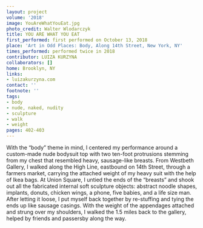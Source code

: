 ```yaml
---
layout: project
volume: '2018'
image: YouAreWhatYouEat.jpg
photo_credit: Walter Wlodarczyk
title: YOU ARE WHAT YOU EAT
first_performed: first performed on October 13, 2018
place: 'Art in Odd Places: Body, Along 14th Street, New York, NY'
times_performed: performed twice in 2018
contributor: LUIZA KURZYNA
collaborators: []
home: Brooklyn, NY
links:
- luizakurzyna.com
contact: ''
footnote: ''
tags:
- body
- nude, naked, nudity
- sculpture
- walk
- weight
pages: 402-403
---
```


With the “body” theme in mind, I centered my performance around a custom-made nude bodysuit top with two ten-foot protrusions stemming from my chest that resembled heavy, sausage-like breasts. From Westbeth Gallery, I walked along the High Line, eastbound on 14th Street, through a farmers market, carrying the attached weight of my heavy suit with the help of Ikea bags. At Union Square, I untied the ends of the “breasts” and shook out all the fabricated internal soft sculpture objects: abstract noodle shapes, implants, donuts, chicken wings, a phone, five babies, and a life size man. After letting it loose, I put myself back together by re-stuffing and tying the ends up like sausage casings. With the weight of the appendages attached and strung over my shoulders, I walked the 1.5 miles back to the gallery, helped by friends and passersby along the way.
